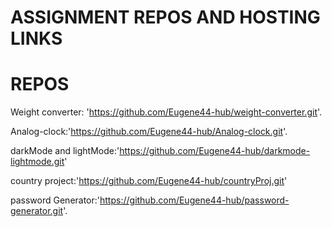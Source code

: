 # ASSIGNMENT REPOS AND HOSTING LINKS

# REPOS

Weight converter: 'https://github.com/Eugene44-hub/weight-converter.git'.

Analog-clock:'https://github.com/Eugene44-hub/Analog-clock.git'.

darkMode and lightMode:'https://github.com/Eugene44-hub/darkmode-lightmode.git'

country project:'https://github.com/Eugene44-hub/countryProj.git'

password Generator:'https://github.com/Eugene44-hub/password-generator.git'.

<!-- t -->


